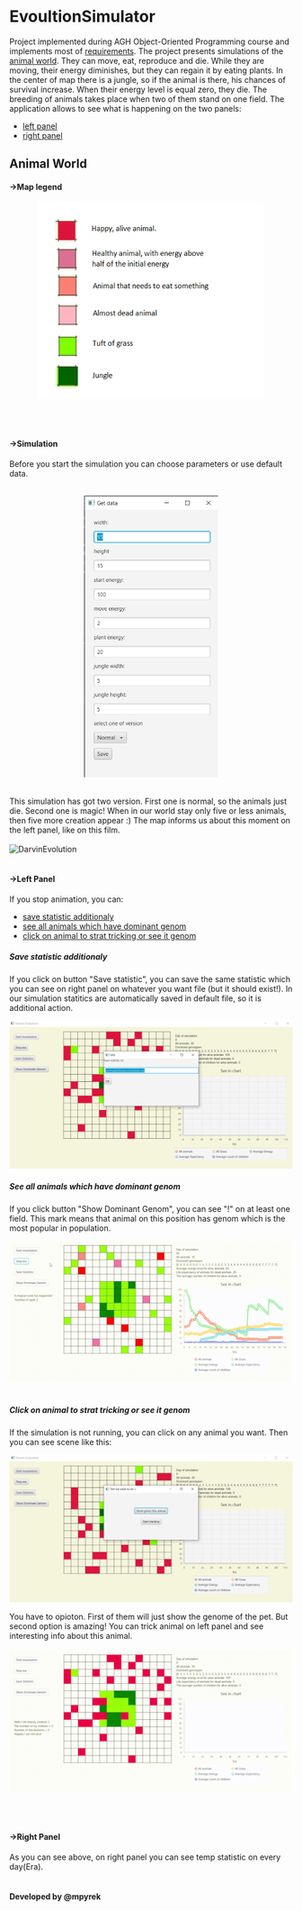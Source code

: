 # EvoultionSimulator
Project implemented during AGH Object-Oriented Programming course and implements most of
[requirements](https://github.com/apohllo/obiektowe-lab/tree/master/proj1). The project presents simulations of the [animal world](#animal-world).
They can move, eat, reproduce and die. While they are moving, their energy diminishes, but they can regain it by eating plants. In the center of map there is a jungle, so if the animal is there, 
his chances of survival  increase. When their energy level is equal zero, they die. The breeding of animals takes place when two of them stand on one field. 
The application allows to see what 
is happening on the two panels: 
* [left panel](#left-panel)
* [right panel](#right-panel)

## Animal World
#### ->Map legend
<p align="center">
  <img src="./images/legen.png" alt="legen" height="350" width="400"  />
</p>
<br /><br />

#### ->Simulation 

Before you start the simulation you can choose parameters or use default data.
<br /><br />
<p align="center">
  <img src="./images/dataPanel.png" alt="dataPanel" height="500" />
</p>
<br />
This simulation has got two version. First one is normal, so the animals just die. Second one is magic! When in our world stay only five or less animals, 
then five more creation appear :)  The map informs us about this moment on the left panel, like on this film.
<br /><br />
<img src="./images/Darwin EvaluationMagicVersion.gif" alt="DarvinEvolution" height="500"/>
<br /><br />

#### ->Left Panel
If you stop animation, you can: 
* [save statistic additionaly](#save-statistic-additionaly)
* [see all animals which have dominant genom](#see-all-animals-which-have-dominant-genom)
* [click on animal to  strat tricking or see it genom](#click-on-animal-to-strat-tricking-or-see-it-genom)

##### Save statistic additionaly 
If you click on button "Save statistic", you can save the same statistic which you can see on right panel on whatever you want file (but it should exist!). In our simulation statitics are automatically saved in default file, so it is additional action.

<p align="center">
  <img src="./images/addStat.png" alt="addStat" />
  <br /> 
</p>

##### See all animals which have dominant genom
If you click button "Show Dominant Genom", you can see "!" on at least one field. This mark means that animal on this position has genom which is the most popular in population.

<img src="./images/dominantGen.gif" alt="dominantGenom" />
<br /> <br />

##### Click on animal to strat tricking or see it genom
If the simulation is not running,  you can click on any animal you want. Then you can see scene like this:
<p align="center">
  <img src="./images/Tricking.png" alt="tricking" />
</p>
You have to opioton. First of them will just show the genome of the pet. But second option is amazing! You can trick animal on left panel and see interesting info about this animal.
<br /> <br />
<img src="./images/trickingFilm.gif" alt="tricking" />

<br /> <br />
#### ->Right Panel
As you can see above, on right panel you can see temp statistic on every day(Era).
<br /> <br />
#### Developed by @mpyrek
